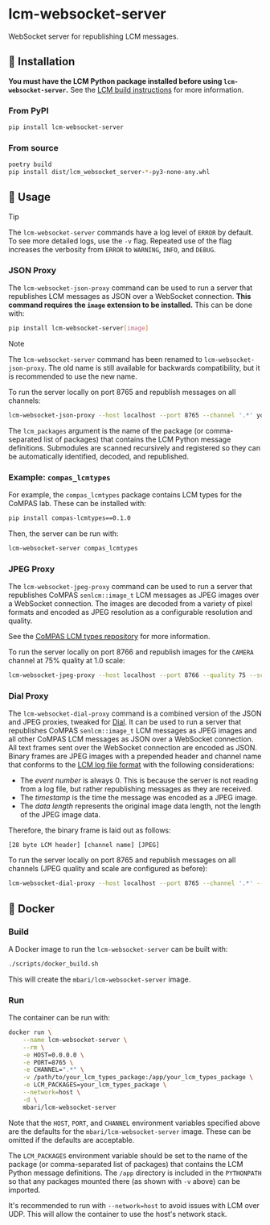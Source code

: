 # lcm-websocket-server

WebSocket server for republishing LCM messages.

## :hammer: Installation

**You must have the LCM Python package installed before using `lcm-websocket-server`.** See the [LCM build instructions](http://lcm-proj.github.io/lcm/content/build-instructions.html) for more information.

### From PyPI

```bash
pip install lcm-websocket-server
```

### From source

```bash
poetry build
pip install dist/lcm_websocket_server-*-py3-none-any.whl
```

## :rocket: Usage

> [!TIP]
> The `lcm-websocket-server` commands have a log level of `ERROR` by default. To see more detailed logs, use the `-v` flag. Repeated use of the flag increases the verbosity from `ERROR` to `WARNING`, `INFO`, and `DEBUG`.


### JSON Proxy

The `lcm-websocket-json-proxy` command can be used to run a server that republishes LCM messages as JSON over a WebSocket connection. **This command requires the `image` extension to be installed.** This can be done with:
```bash
pip install lcm-websocket-server[image]
```

> [!NOTE]
> The `lcm-websocket-server` command has been renamed to `lcm-websocket-json-proxy`. The old name is still available for backwards compatibility, but it is recommended to use the new name.

To run the server locally on port 8765 and republish messages on all channels:
```bash
lcm-websocket-json-proxy --host localhost --port 8765 --channel '.*' your_lcm_types_packages
```

The `lcm_packages` argument is the name of the package (or comma-separated list of packages) that contains the LCM Python message definitions. Submodules are scanned recursively and registered so they can be automatically identified, decoded, and republished. 

### Example: `compas_lcmtypes`

For example, the `compas_lcmtypes` package contains LCM types for the CoMPAS lab. These can be installed with:
```bash
pip install compas-lcmtypes==0.1.0
```

Then, the server can be run with:
```bash
lcm-websocket-server compas_lcmtypes
```

### JPEG Proxy

The `lcm-websocket-jpeg-proxy` command can be used to run a server that republishes CoMPAS `senlcm::image_t` LCM messages as JPEG images over a WebSocket connection. The images are decoded from a variety of pixel formats and encoded as JPEG resolution as a configurable resolution and quality.

See the [CoMPAS LCM types repository](https://bitbucket.org/compas-sw/compas_lcmtypes) for more information.

To run the server locally on port 8766 and republish images for the `CAMERA` channel at 75% quality at 1.0 scale:
```bash
lcm-websocket-jpeg-proxy --host localhost --port 8766 --quality 75 --scale 1.0 --channel CAMERA
```

### Dial Proxy

The `lcm-websocket-dial-proxy` command is a combined version of the JSON and JPEG proxies, tweaked for [Dial](https://github.com/mbari-org/dial). It can be used to run a server that republishes CoMPAS `senlcm::image_t` LCM messages as JPEG images and all other CoMPAS LCM messages as JSON over a WebSocket connection. All text frames sent over the WebSocket connection are encoded as JSON. Binary frames are JPEG images with a prepended header and channel name that conforms to the [LCM log file format](http://lcm-proj.github.io/lcm/content/log-file-format.html) with the following considerations:
- The *event number* is always 0. This is because the server is not reading from a log file, but rather republishing messages as they are received.
- The *timestamp* is the time the message was encoded as a JPEG image.
- The *data length* represents the original image data length, not the length of the JPEG image data.

Therefore, the binary frame is laid out as follows:
```
[28 byte LCM header] [channel name] [JPEG]
```

To run the server locally on port 8765 and republish messages on all channels (JPEG quality and scale are configured as before):
```bash
lcm-websocket-dial-proxy --host localhost --port 8765 --channel '.*' --quality 75 --scale 1.0
```

## :whale: Docker

### Build

A Docker image to run the `lcm-websocket-server` can be built with:

```bash
./scripts/docker_build.sh
```

This will create the `mbari/lcm-websocket-server` image.

### Run

The container can be run with:

```bash
docker run \
    --name lcm-websocket-server \
    --rm \
    -e HOST=0.0.0.0 \
    -e PORT=8765 \
    -e CHANNEL=".*" \
    -v /path/to/your_lcm_types_package:/app/your_lcm_types_package \
    -e LCM_PACKAGES=your_lcm_types_package \
    --network=host \
    -d \
    mbari/lcm-websocket-server
```

Note that the `HOST`, `PORT`, and `CHANNEL` environment variables specified above are the defaults for the `mbari/lcm-websocket-server` image. These can be omitted if the defaults are acceptable.

The `LCM_PACKAGES` environment variable should be set to the name of the package (or comma-separated list of packages) that contains the LCM Python message definitions. The `/app` directory is included in the `PYTHONPATH` so that any packages mounted there (as shown with `-v` above) can be imported.

It's recommended to run with `--network=host` to avoid issues with LCM over UDP. This will allow the container to use the host's network stack.
